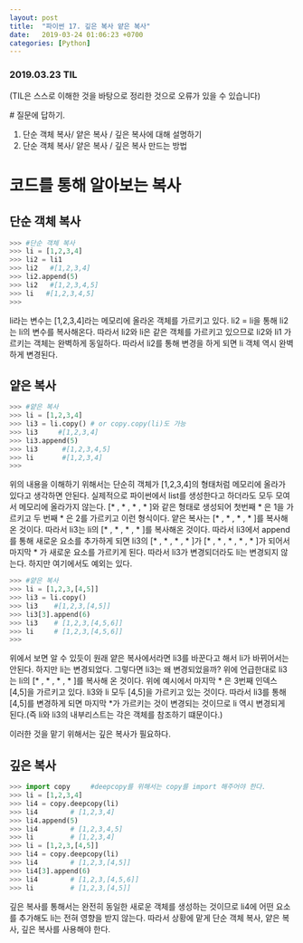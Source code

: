 ```yaml
---
layout: post
title:  "파이썬 17. 깊은 복사 얕은 복사"
date:   2019-03-24 01:06:23 +0700
categories: [Python]
---
```


### 2019.03.23 TIL

(TIL은 스스로 이해한 것을 바탕으로 정리한 것으로 오류가 있을 수 있습니다)

\# 질문에 답하기.  

1. 단순 객체 복사/ 얕은 복사 / 깊은 복사에 대해 설명하기
2. 단순 객체 복사/ 얕은 복사 / 깊은 복사 만드는 방법


# 코드를 통해 알아보는 복사

## 단순 객체 복사

```python
>>>	#단순 객체 복사
>>>	li = [1,2,3,4]
>>>	li2 = li1
>>>	li2   #[1,2,3,4]
>>>	li2.append(5)	
>>>	li2   #[1,2,3,4,5]
>>>	li   #[1,2,3,4,5]
>>>
```
li라는 변수는 [1,2,3,4]라는 메모리에 올라온 객체를 가르키고 있다.
li2 = li을 통해 li2는 li의 변수를 복사해온다.
따라서 li2와 li은 같은 객체를 가르키고 있으므로 li2와 li1 가르키는 객체는 완벽하게 동일하다. 따라서 li2를 통해 변경을 하게 되면 li 객체 역시 완벽하게 변경된다.

## 얕은 복사

```python
>>>	#얕은 복사
>>>	li = [1,2,3,4]
>>>	li3 = li.copy() # or copy.copy(li)도 가능
>>>	li3     #[1,2,3,4]
>>>	li3.append(5)
>>>	li3      #[1,2,3,4,5]
>>>	li       #[1,2,3,4]
>>>
```
위의 내용을 이해하기 위해서는 단순히 객체가 [1,2,3,4]의 형태처럼 메모리에 올라가 있다고 생각하면 안된다.
실제적으로 파이썬에서 list를 생성한다고 하더라도 모두 모여서 메모리에 올라가지 않는다. [* , * , * , * ]와 같은 형태로 생성되어 첫번째 * 은 1을 가르키고 두 번째 * 은 2를 가르키고 이런 형식이다. 얕은 복사는 [* , * , * , * ]를 복사해 온 것이다. 따라서 li3는 li의 [* , * , * , * ]를 복사해온 것이다. 따라서 li3에서 append를 통해 새로운 요소를 추가하게 되면 li3의 [* , * , * , * ]가 [* , * , * , * , * ]가 되어서 마지막 * 가 새로운 요소를 가르키게 된다. 따라서 li3가 변경되더라도 li는 변경되지 않는다.
하지만 여기에서도 예외는 있다.

```python
>>>	#얕은 복사
>>>	li = [1,2,3,[4,5]]
>>>	li3 = li.copy()
>>>	li3    #[1,2,3,[4,5]]
>>>	li3[3].append(6)
>>>	li3    # [1,2,3,[4,5,6]]
>>>	li     # [1,2,3,[4,5,6]]
>>>
```

위에서 보면 알 수 있듯이 원래 얕은 복사에서라면 li3를 바꾼다고 해서 li가 바뀌어서는 안된다. 하지만 li는 변경되었다. 그렇다면 li3는 왜 변경되었을까? 위에 언급한대로 li3는 li의 [* , * , * , * ]를 복사해 온 것이다. 위에 예시에서 마지막 * 은 3번째 인덱스 [4,5]을 가르키고 있다. li3와 li 모두 [4,5]을 가르키고 있는 것이다. 따라서 li3를 통해 [4,5]를 변경하게 되면 마지막 *가 가르키는 것이 변경되는 것이므로 li 역시 변경되게 된다.(즉 li와 li3의 내부리스트는 각은 객체를 참조하기 떄문이다.)

이러한 것을 맡기 위해서는 깊은 복사가 필요하다.

## 깊은 복사

```python
>>>	import copy     #deepcopy를 위해서는 copy를 import 해주어야 한다.
>>>	li = [1,2,3,4]
>>>	li4 = copy.deepcopy(li)
>>>	li4        # [1,2,3,4]
>>>	li4.append(5)
>>>	li4        # [1,2,3,4,5]
>>>	li         # [1,2,3,4]
>>>	li = [1,2,3,[4,5]]
>>>	li4 = copy.deepcopy(li)
>>>	li4        # [1,2,3,[4,5]]
>>>	li4[3].append(6)
>>>	li4        # [1,2,3,[4,5,6]]
>>>	li         # [1,2,3,[4,5]]
```

깊은 복사를 통해서는 완전히 동일한 새로운 객체를 생성하는 것이므로 li4에 어떤 요소를 추가해도 li는 전혀 영향을 받지 않는다. 따라서 상황에 맡게 단순 객체 복사, 얕은 복사, 깊은 복사를 사용해야 한다.
